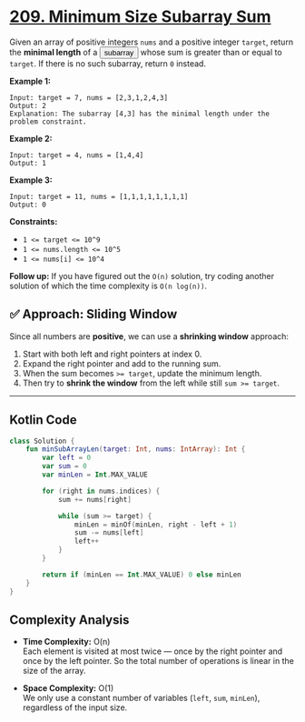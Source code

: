 # [209. Minimum Size Subarray Sum](https://leetcode.com/problems/minimum-size-subarray-sum/description/?envType=study-plan-v2&envId=top-interview-150)

Given an array of positive integers <code>nums</code> and a positive integer <code>target</code>, return the **minimal length**  of a <button type="button" aria-haspopup="dialog" aria-expanded="false" aria-controls="radix-:r1b:" data-state="closed" class="">subarray</button> whose sum is greater than or equal to <code>target</code>. If there is no such subarray, return <code>0</code> instead.

**Example 1:** 

```
Input: target = 7, nums = [2,3,1,2,4,3]
Output: 2
Explanation: The subarray [4,3] has the minimal length under the problem constraint.
```

**Example 2:** 

```
Input: target = 4, nums = [1,4,4]
Output: 1
```

**Example 3:** 

```
Input: target = 11, nums = [1,1,1,1,1,1,1,1]
Output: 0
```

**Constraints:** 

- <code>1 <= target <= 10^9</code>
- <code>1 <= nums.length <= 10^5</code>
- <code>1 <= nums[i] <= 10^4</code>

**Follow up:**  If you have figured out the <code>O(n)</code> solution, try coding another solution of which the time complexity is <code>O(n log(n))</code>.


## ✅ Approach: Sliding Window

Since all numbers are **positive**, we can use a **shrinking window** approach:

1. Start with both left and right pointers at index 0.
2. Expand the right pointer and add to the running sum.
3. When the sum becomes `>= target`, update the minimum length.
4. Then try to **shrink the window** from the left while still `sum >= target`.

---

## Kotlin Code

```kotlin
class Solution {
    fun minSubArrayLen(target: Int, nums: IntArray): Int {
        var left = 0
        var sum = 0
        var minLen = Int.MAX_VALUE

        for (right in nums.indices) {
            sum += nums[right]

            while (sum >= target) {
                minLen = minOf(minLen, right - left + 1)
                sum -= nums[left]
                left++
            }
        }

        return if (minLen == Int.MAX_VALUE) 0 else minLen
    }
}
```

## Complexity Analysis

- **Time Complexity:** O(n)  
  Each element is visited at most twice — once by the right pointer and once by the left pointer. So the total number of operations is linear in the size of the array.

- **Space Complexity:** O(1)  
  We only use a constant number of variables (`left`, `sum`, `minLen`), regardless of the input size.
